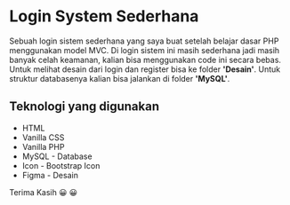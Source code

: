
# Login System Sederhana
Sebuah login sistem sederhana yang saya buat setelah belajar dasar PHP menggunakan model MVC. Di login sistem ini masih sederhana jadi masih banyak celah keamanan, kalian bisa menggunakan code ini secara bebas. Untuk melihat desain dari login dan register bisa ke folder **'Desain'**. Untuk struktur databasenya kalian bisa jalankan di folder **'MySQL'**. 

## Teknologi yang digunakan
- HTML
- Vanilla CSS
- Vanilla PHP
- MySQL - Database
- Icon - Bootstrap Icon
- Figma - Desain

Terima Kasih :grinning: :grinning:
